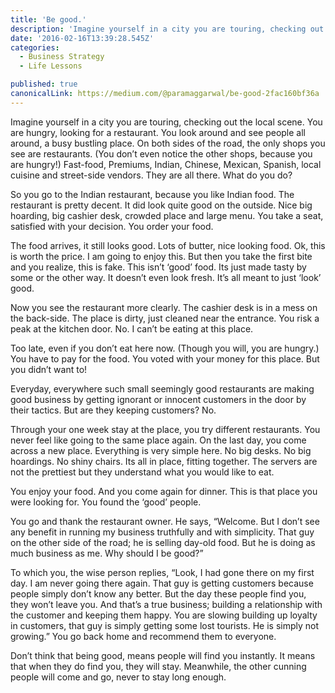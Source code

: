 ```yaml
---
title: 'Be good.'
description: 'Imagine yourself in a city you are touring, checking out the local scene. You are hungry, looking for a restaurant. You look around and see people all around, a busy bustling place. On both sides of…'
date: '2016-02-16T13:39:28.545Z'
categories:
  - Business Strategy
  - Life Lessons

published: true
canonicalLink: https://medium.com/@paramaggarwal/be-good-2fac160bf36a
---
```


Imagine yourself in a city you are touring, checking out the local scene. You are hungry, looking for a restaurant. You look around and see people all around, a busy bustling place. On both sides of the road, the only shops you see are restaurants. (You don’t even notice the other shops, because you are hungry!) Fast-food, Premiums, Indian, Chinese, Mexican, Spanish, local cuisine and street-side vendors. They are all there. What do you do?

So you go to the Indian restaurant, because you like Indian food. The restaurant is pretty decent. It did look quite good on the outside. Nice big hoarding, big cashier desk, crowded place and large menu. You take a seat, satisfied with your decision. You order your food.

The food arrives, it still looks good. Lots of butter, nice looking food. Ok, this is worth the price. I am going to enjoy this. But then you take the first bite and you realize, this is fake. This isn’t ‘good’ food. Its just made tasty by some or the other way. It doesn’t even look fresh. It’s all meant to just ‘look’ good.

Now you see the restaurant more clearly. The cashier desk is in a mess on the back-side. The place is dirty, just cleaned near the entrance. You risk a peak at the kitchen door. No. I can’t be eating at this place.

Too late, even if you don’t eat here now. (Though you will, you are hungry.) You have to pay for the food. You voted with your money for this place. But you didn’t want to!

Everyday, everywhere such small seemingly good restaurants are making good business by getting ignorant or innocent customers in the door by their tactics. But are they keeping customers? No.

Through your one week stay at the place, you try different restaurants. You never feel like going to the same place again. On the last day, you come across a new place. Everything is very simple here. No big desks. No big hoardings. No shiny chairs. Its all in place, fitting together. The servers are not the prettiest but they understand what you would like to eat.

You enjoy your food. And you come again for dinner. This is that place you were looking for. You found the ‘good’ people.

You go and thank the restaurant owner. He says, “Welcome. But I don’t see any benefit in running my business truthfully and with simplicity. That guy on the other side of the road; he is selling day-old food. But he is doing as much business as me. Why should I be good?”

To which you, the wise person replies, “Look, I had gone there on my first day. I am never going there again. That guy is getting customers because people simply don’t know any better. But the day these people find you, they won’t leave you. And that’s a true business; building a relationship with the customer and keeping them happy. You are slowing building up loyalty in customers, that guy is simply getting some lost tourists. He is simply not growing.” You go back home and recommend them to everyone.

Don’t think that being good, means people will find you instantly. It means that when they do find you, they will stay. Meanwhile, the other cunning people will come and go, never to stay long enough.
